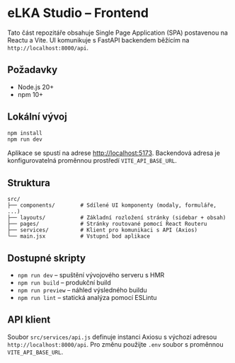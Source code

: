 # eLKA Studio – Frontend

Tato část repozitáře obsahuje Single Page Application (SPA) postavenou na Reactu a Vite. UI komunikuje s FastAPI backendem běžícím na `http://localhost:8000/api`.

## Požadavky

- Node.js 20+
- npm 10+

## Lokální vývoj

```bash
npm install
npm run dev
```

Aplikace se spustí na adrese [http://localhost:5173](http://localhost:5173). Backendová adresa je konfigurovatelná proměnnou prostředí `VITE_API_BASE_URL`.

## Struktura

```
src/
├── components/        # Sdílené UI komponenty (modaly, formuláře, ...)
├── layouts/           # Základní rozložení stránky (sidebar + obsah)
├── pages/             # Stránky routované pomocí React Routeru
├── services/          # Klient pro komunikaci s API (Axios)
└── main.jsx           # Vstupní bod aplikace
```

## Dostupné skripty

- `npm run dev` – spuštění vývojového serveru s HMR
- `npm run build` – produkční build
- `npm run preview` – náhled výsledného buildu
- `npm run lint` – statická analýza pomocí ESLintu

## API klient

Soubor `src/services/api.js` definuje instanci Axiosu s výchozí adresou `http://localhost:8000/api`. Pro změnu použijte `.env` soubor s proměnnou `VITE_API_BASE_URL`.
